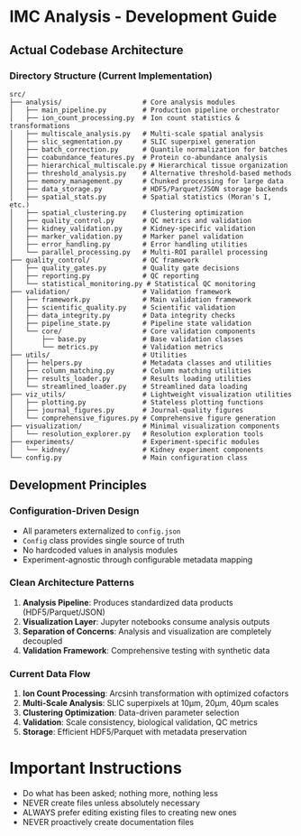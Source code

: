 # IMC Analysis - Development Guide

## Actual Codebase Architecture

### Directory Structure (Current Implementation)
```
src/
├── analysis/                    # Core analysis modules
│   ├── main_pipeline.py         # Production pipeline orchestrator
│   ├── ion_count_processing.py  # Ion count statistics & transformations
│   ├── multiscale_analysis.py   # Multi-scale spatial analysis
│   ├── slic_segmentation.py     # SLIC superpixel generation
│   ├── batch_correction.py      # Quantile normalization for batches
│   ├── coabundance_features.py  # Protein co-abundance analysis
│   ├── hierarchical_multiscale.py # Hierarchical tissue organization
│   ├── threshold_analysis.py    # Alternative threshold-based methods
│   ├── memory_management.py     # Chunked processing for large data
│   ├── data_storage.py          # HDF5/Parquet/JSON storage backends
│   ├── spatial_stats.py         # Spatial statistics (Moran's I, etc.)
│   ├── spatial_clustering.py    # Clustering optimization
│   ├── quality_control.py       # QC metrics and validation
│   ├── kidney_validation.py     # Kidney-specific validation
│   ├── marker_validation.py     # Marker panel validation
│   ├── error_handling.py        # Error handling utilities
│   └── parallel_processing.py   # Multi-ROI parallel processing
├── quality_control/             # QC framework
│   ├── quality_gates.py         # Quality gate decisions
│   ├── reporting.py             # QC reporting
│   └── statistical_monitoring.py # Statistical QC monitoring
├── validation/                  # Validation framework
│   ├── framework.py             # Main validation framework
│   ├── scientific_quality.py    # Scientific validation
│   ├── data_integrity.py        # Data integrity checks
│   ├── pipeline_state.py        # Pipeline state validation
│   └── core/                    # Core validation components
│       ├── base.py              # Base validation classes
│       └── metrics.py           # Validation metrics
├── utils/                       # Utilities
│   ├── helpers.py               # Metadata classes and utilities
│   ├── column_matching.py       # Column matching utilities
│   ├── results_loader.py        # Results loading utilities
│   └── streamlined_loader.py    # Streamlined data loading
├── viz_utils/                   # Lightweight visualization utilities
│   ├── plotting.py              # Stateless plotting functions
│   ├── journal_figures.py       # Journal-quality figures
│   └── comprehensive_figures.py # Comprehensive figure generation
├── visualization/               # Minimal visualization components
│   └── resolution_explorer.py   # Resolution exploration tools
├── experiments/                 # Experiment-specific modules
│   └── kidney/                  # Kidney experiment components
└── config.py                    # Main configuration class
```

## Development Principles

### Configuration-Driven Design
- All parameters externalized to `config.json`
- `Config` class provides single source of truth
- No hardcoded values in analysis modules
- Experiment-agnostic through configurable metadata mapping

### Clean Architecture Patterns
1. **Analysis Pipeline**: Produces standardized data products (HDF5/Parquet/JSON)
2. **Visualization Layer**: Jupyter notebooks consume analysis outputs
3. **Separation of Concerns**: Analysis and visualization are completely decoupled
4. **Validation Framework**: Comprehensive testing with synthetic data

### Current Data Flow
1. **Ion Count Processing**: Arcsinh transformation with optimized cofactors
2. **Multi-Scale Analysis**: SLIC superpixels at 10μm, 20μm, 40μm scales
3. **Clustering Optimization**: Data-driven parameter selection
4. **Validation**: Scale consistency, biological validation, QC metrics
5. **Storage**: Efficient HDF5/Parquet with metadata preservation

# Important Instructions
- Do what has been asked; nothing more, nothing less
- NEVER create files unless absolutely necessary
- ALWAYS prefer editing existing files to creating new ones
- NEVER proactively create documentation files